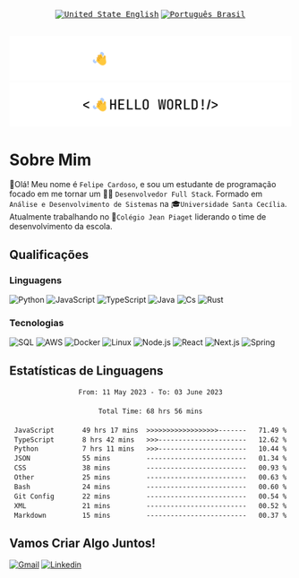 <div align='center'>
 <a href='https://github.com/imLymei/imLymei/blob/main/README.md'><kbd><img title="United States English" alt="United State English" src="https://cdn.statically.io/gh/hjnilsson/country-flags/master/svg/us.svg" width="22"></kbd></a>
 <a href='https://github.com/imLymei/imLymei/blob/main/README_PT_BR.md'><kbd><img title="Português Brasil" alt="Português Brasil" src="https://cdn.statically.io/gh/hjnilsson/country-flags/master/svg/br.svg" width="22"></kbd></a>
</div>

<br/>

![Hello World Dark Mode](./src/hello_world_dark.png#gh-dark-mode-only)
![Hello World Light Mode](./src/hello_world_light.png#gh-light-mode-only)

# Sobre Mim

👋Olá! Meu nome é `Felipe Cardoso`, e sou um estudante de programação focado em me tornar um 🧑‍💻 `Desenvolvedor Full Stack`.
Formado em `Análise e Desenvolvimento de Sistemas` na 🎓`Universidade Santa Cecília`. Atualmente trabalhando no 🏫`Colégio Jean Piaget` liderando o time de desenvolvimento da escola.

## Qualificações

### Linguagens
 
![Python](https://img.shields.io/badge/-Python-000?&logo=Python)
![JavaScript](https://img.shields.io/badge/-JavaScript-000?&logo=JavaScript)
![TypeScript](https://img.shields.io/badge/-TypeScript-000?&logo=TypeScript)
![Java](https://img.shields.io/badge/-Java-000?&logo=openjdk)
![Cs](https://img.shields.io/badge/-C%23-000?&logo=c%23)
![Rust](https://img.shields.io/badge/-Rust-000?&logo=rust)

### Tecnologias

![SQL](https://img.shields.io/badge/-SQL-000?&logo=MySQL)
![AWS](https://img.shields.io/badge/-AWS-000?&logo=Amazon-AWS&logoColor=F90)
![Docker](https://img.shields.io/badge/-Docker-000?&logo=Docker)
![Linux](https://img.shields.io/badge/-Linux-000?&logo=Linux)
![Node.js](https://img.shields.io/badge/-Node.js-000?&logo=node.js)
![React](https://img.shields.io/badge/-React-000?&logo=React)
![Next.js](https://img.shields.io/badge/-Next.js-000?&logo=Next.js)
![Spring](https://img.shields.io/badge/-Spring-000?&logo=Spring)

## Estatísticas de Linguagens

<div align="center">
 
<!--START_SECTION:waka-->

```txt
From: 11 May 2023 - To: 03 June 2023

Total Time: 68 hrs 56 mins

JavaScript       49 hrs 17 mins  >>>>>>>>>>>>>>>>>>-------   71.49 %
TypeScript       8 hrs 42 mins   >>>----------------------   12.62 %
Python           7 hrs 11 mins   >>>----------------------   10.44 %
JSON             55 mins         -------------------------   01.34 %
CSS              38 mins         -------------------------   00.93 %
Other            25 mins         -------------------------   00.63 %
Bash             24 mins         -------------------------   00.60 %
Git Config       22 mins         -------------------------   00.54 %
XML              21 mins         -------------------------   00.52 %
Markdown         15 mins         -------------------------   00.37 %
```

<!--END_SECTION:waka-->
 
</div>

## Vamos Criar Algo Juntos!
  
[![Gmail](https://img.shields.io/badge/-Gmail-000?&logo=Gmail)](mailto:lymeicontato@gmail.com)
[![Linkedin](https://img.shields.io/badge/-Linkedin-000?&logo=Linkedin)](https://www.linkedin.com/in/felipe-brito-b94721239)

